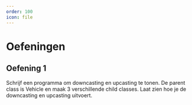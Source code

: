 ```yaml
---
order: 100
icon: file
---
```

# Oefeningen

## Oefening 1

Schrijf een programma om downcasting en upcasting te tonen. De parent class is Vehicle en maak 3 verschillende child classes. Laat zien hoe je de downcasting en upcasting uitvoert.
